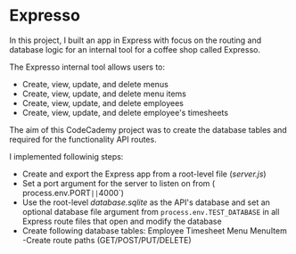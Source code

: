 # Expresso

In this project, I built an app in Express with focus on the routing and database logic for an internal tool for a coffee shop called Expresso.

The Expresso internal tool allows users to:
- Create, view, update, and delete menus
- Create, view, update, and delete menu items
- Create, view, update, and delete employees
- Create, view, update, and delete employee's timesheets

The aim of this CodeCademy project was to create the database tables and required for the functionality API routes.

I implemented followinig steps:
- Create and export the Express app from a root-level file (*server.js*)
- Set a port argument for the server to listen on from ( process.env.PORT` || `4000`)
- Use the root-level *database.sqlite* as the API's database and set an optional database file argument from `process.env.TEST_DATABASE` in all Express route files that open and modify the database
- Create following database tables:
  Employee
  Timesheet
  Menu
  MenuItem
 -Create route paths (GET/POST/PUT/DELETE)
